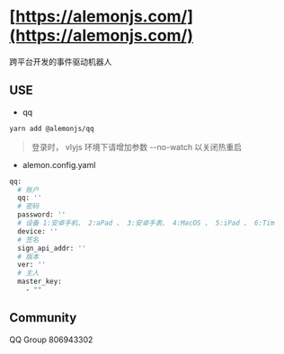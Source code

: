 # [https://alemonjs.com/](https://alemonjs.com/)

跨平台开发的事件驱动机器人

## USE

- qq

```sh
yarn add @alemonjs/qq
```

> 登录时， vlyjs 环境下请增加参数 --no-watch 以关闭热重启

- alemon.config.yaml

```sh
qq:
  # 账户
  qq: ''
  # 密码
  password: ''
  # 设备 1:安卓手机、 2:aPad 、 3:安卓手表、 4:MacOS 、 5:iPad 、 6:Tim
  device: ''
  # 签名
  sign_api_addr: ''
  # 版本
  ver: ''
  # 主人
  master_key:
    - ""
```

## Community

QQ Group 806943302

